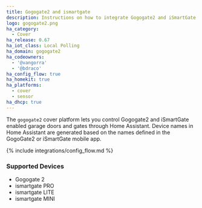 ```yaml
---
title: Gogogate2 and ismartgate
description: Instructions on how to integrate Gogogate2 and iSmartGate enabled garage door covers into Home Assistant.
logo: gogogate2.png
ha_category:
  - Cover
ha_release: 0.67
ha_iot_class: Local Polling
ha_domain: gogogate2
ha_codeowners:
  - '@vangorra'
  - '@bdraco'
ha_config_flow: true
ha_homekit: true
ha_platforms:
  - cover
  - sensor
ha_dhcp: true
---
```


The `gogogate2` cover platform lets you control Gogogate2 and iSmartGate enabled garage doors and gates through Home Assistant. Device names in Home Assistant are generated based on the names defined in the GogoGate2 or iSmartGate mobile app.

{% include integrations/config_flow.md %}

### Supported Devices

- Gogogate 2
- ismartgate PRO
- ismartgate LITE
- ismartgate MINI
